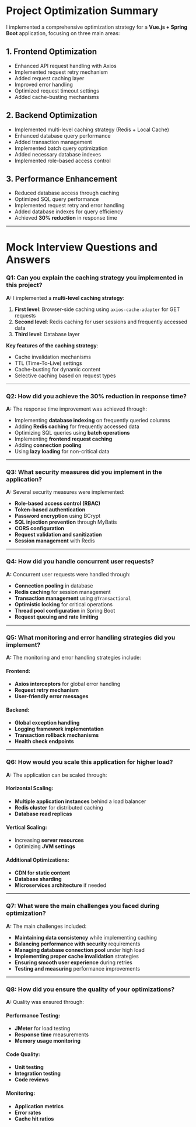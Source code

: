# Project Optimization Summary

I implemented a comprehensive optimization strategy for a **Vue.js + Spring Boot** application, focusing on three main areas:

## 1. Frontend Optimization
- Enhanced API request handling with Axios
- Implemented request retry mechanism
- Added request caching layer
- Improved error handling
- Optimized request timeout settings
- Added cache-busting mechanisms

## 2. Backend Optimization
- Implemented multi-level caching strategy (Redis + Local Cache)
- Enhanced database query performance
- Added transaction management
- Implemented batch query optimization
- Added necessary database indexes
- Implemented role-based access control

## 3. Performance Enhancement
- Reduced database access through caching
- Optimized SQL query performance
- Implemented request retry and error handling
- Added database indexes for query efficiency
- Achieved **30% reduction** in response time

---

# Mock Interview Questions and Answers

### **Q1: Can you explain the caching strategy you implemented in this project?**  
**A:** I implemented a **multi-level caching strategy**:
1. **First level**: Browser-side caching using `axios-cache-adapter` for GET requests  
2. **Second level**: Redis caching for user sessions and frequently accessed data  
3. **Third level**: Database layer  

**Key features of the caching strategy**:
- Cache invalidation mechanisms
- TTL (Time-To-Live) settings
- Cache-busting for dynamic content
- Selective caching based on request types

---

### **Q2: How did you achieve the 30% reduction in response time?**  
**A:** The response time improvement was achieved through:
- Implementing **database indexing** on frequently queried columns
- Adding **Redis caching** for frequently accessed data
- Optimizing SQL queries using **batch operations**
- Implementing **frontend request caching**
- Adding **connection pooling**
- Using **lazy loading** for non-critical data

---

### **Q3: What security measures did you implement in the application?**  
**A:** Several security measures were implemented:
- **Role-based access control (RBAC)**
- **Token-based authentication**
- **Password encryption** using BCrypt
- **SQL injection prevention** through MyBatis
- **CORS configuration**
- **Request validation and sanitization**
- **Session management** with Redis

---

### **Q4: How did you handle concurrent user requests?**  
**A:** Concurrent user requests were handled through:
- **Connection pooling** in database
- **Redis caching** for session management
- **Transaction management** using `@Transactional`
- **Optimistic locking** for critical operations
- **Thread pool configuration** in Spring Boot
- **Request queuing and rate limiting**

---

### **Q5: What monitoring and error handling strategies did you implement?**  
**A:** The monitoring and error handling strategies include:

#### **Frontend**:
- **Axios interceptors** for global error handling
- **Request retry mechanism**
- **User-friendly error messages**

#### **Backend**:
- **Global exception handling**
- **Logging framework implementation**
- **Transaction rollback mechanisms**
- **Health check endpoints**

---

### **Q6: How would you scale this application for higher load?**  
**A:** The application can be scaled through:

#### **Horizontal Scaling**:
- **Multiple application instances** behind a load balancer
- **Redis cluster** for distributed caching
- **Database read replicas**

#### **Vertical Scaling**:
- Increasing **server resources**
- Optimizing **JVM settings**

#### **Additional Optimizations**:
- **CDN for static content**
- **Database sharding**
- **Microservices architecture** if needed

---

### **Q7: What were the main challenges you faced during optimization?**  
**A:** The main challenges included:
- **Maintaining data consistency** while implementing caching
- **Balancing performance with security** requirements
- **Managing database connection pool** under high load
- **Implementing proper cache invalidation** strategies
- **Ensuring smooth user experience** during retries
- **Testing and measuring** performance improvements

---

### **Q8: How did you ensure the quality of your optimizations?**  
**A:** Quality was ensured through:

#### **Performance Testing**:
- **JMeter** for load testing
- **Response time** measurements
- **Memory usage monitoring**

#### **Code Quality**:
- **Unit testing**
- **Integration testing**
- **Code reviews**

#### **Monitoring**:
- **Application metrics**
- **Error rates**
- **Cache hit ratios**
